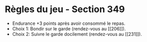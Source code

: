 # Règles du jeu - Section 349

- Endurance +3 points après avoir consommé le repas.
- Choix 1: Bondir sur le garde (rendez-vous au [[206]]).
- Choix 2: Suivre le garde docilement (rendez-vous au [[231]]).